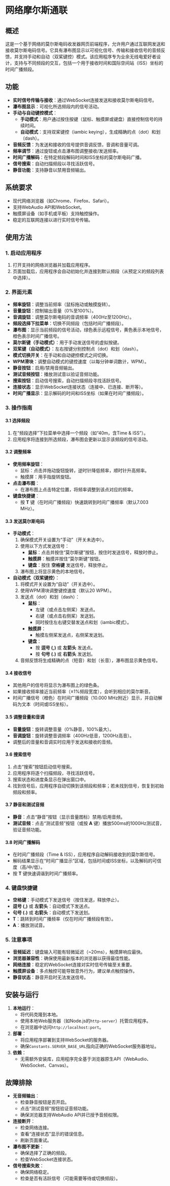 # 网络摩尔斯通联

## 概述
这是一个基于网络的莫尔斯电码收发器网页前端程序，允许用户通过互联网发送和接收莫尔斯电码信号。它具有瀑布图显示以可视化信号、传输和接收信号的音频反馈，并支持手动和自动（双桨键控）模式。该应用程序专为业余无线电爱好者设计，支持与不同频段的交互，包括一个用于接收时间和国际空间站（ISS）坐标的时间广播频段。

## 功能
- **实时信号传输与接收**：通过WebSocket连接发送和接收莫尔斯电码信号。
- **瀑布图显示**：可视化所选频段内的信号活动。
- **手动与自动键控模式**：
  - **手动模式**：用户通过按住按键（鼠标、触摸屏或键盘）直接控制信号的持续时间。
  - **自动模式**：支持双桨键控（iambic keying），生成精确的点（dot）和划（dash）。
- **音频反馈**：为发送和接收的信号提供音调反馈，音调和音量可调。
- **频率调节**：通过旋钮或点击瀑布图调整接收/发送频率。
- **时间广播解码**：在特定频段解码时间和ISS坐标的莫尔斯电码广播。
- **信号搜索**：自动扫描频段以寻找活跃信号。
- **静音功能**：支持静音以禁用音频输出。

## 系统要求
- 现代网络浏览器（如Chrome、Firefox、Safari）。
- 支持WebAudio API和WebSocket。
- 触摸屏设备（如手机或平板）支持触控操作。
- 稳定的互联网连接以进行实时信号传输。

## 使用方法

### 1. 启动应用程序
1. 打开支持的网络浏览器并加载应用程序。
2. 页面加载后，应用程序会自动初始化并连接到默认频段（从预定义的频段列表中选择）。

### 2. 界面元素
- **频率旋钮**：调整当前频率（鼠标拖动或触摸旋转）。
- **音量旋钮**：控制输出音量（0%至100%）。
- **音调旋钮**：调整莫尔斯电码的音调频率（400Hz至1200Hz）。
- **频段选择下拉菜单**：切换不同频段（包括时间广播频段）。
- **瀑布图**：显示当前频段的信号活动，绿色表示远程信号，黄色表示本地信号，橙色表示时间广播信号。
- **莫尔斯键（手动模式）**：用于手动发送信号的虚拟按键。
- **双桨键（自动模式）**：左右按键分别控制点（dot）和划（dash）。
- **模式切换开关**：在手动和自动键控模式之间切换。
- **WPM滑块**：调整自动模式的键控速度（以每分钟单词数计，WPM）。
- **静音按钮**：启用/禁用音频输出。
- **测试音频按钮**：播放测试音以验证音频功能。
- **搜索按钮**：启动信号搜索，自动扫描频段寻找活跃信号。
- **连接状态**：显示WebSocket连接状态（连接中、已连接、断开等）。
- **时间广播显示**：显示解码的时间和ISS坐标（如果在时间广播频段）。

### 3. 操作指南

#### 3.1 选择频段
1. 在“频段选择”下拉菜单中选择一个频段（如“40m，含Time & ISS”）。
2. 应用程序将连接到所选频段，瀑布图会更新以显示该频段的信号活动。

#### 3.2 调整频率
- **使用频率旋钮**：
  - 鼠标：点击并拖动旋钮旋转，逆时针降低频率，顺时针升高频率。
  - 触摸屏：用手指旋转旋钮。
- **点击瀑布图**：
  - 在瀑布图上点击特定位置，将频率调整到该点对应的频率。
- **键盘快捷键**：
  - 按 **T** 键（在时间广播频段）快速跳转到时间广播频率（默认7.003 MHz）。

#### 3.3 发送莫尔斯电码
- **手动模式**：
  1. 确保模式开关设置为“手动”（开关未选中）。
  2. 使用以下方式发送信号：
     - **鼠标**：点击并按住“莫尔斯键”按钮，按住时发送信号，释放时停止。
     - **触摸屏**：触摸并按住“莫尔斯键”按钮。
     - **键盘**：按住 **空格键** 发送信号，释放停止。
  3. 瀑布图上将显示黄色的本地信号。
- **自动模式（双桨键控）**：
  1. 将模式开关设置为“自动”（开关选中）。
  2. 使用WPM滑块调整键控速度（默认20 WPM）。
  3. 发送点（dot）和划（dash）：
     - **鼠标**：
       - 左键（或点击左侧桨）发送点。
       - 右键（或点击右侧桨）发送划。
       - 同时按住左右键交替发送点和划（iambic模式）。
     - **触摸屏**：
       - 触摸左侧桨发送点，右侧桨发送划。
     - **键盘**：
       - 按 **逗号 (,)** 或 **左箭头** 发送点。
       - 按 **句号 (.)** 或 **右箭头** 发送划。
  4. 音频反馈将生成精确的点（短音）和划（长音），瀑布图显示黄色信号。

#### 3.4 接收信号
- 其他用户的信号将显示为瀑布图上的绿色条。
- 如果接收频率接近当前频率（±1%频段宽度），会听到相应的莫尔斯音。
- 时间广播信号（橙色）在时间广播频段（10.000 MHz附近）显示，并自动解码为文本（时间或ISS坐标）。

#### 3.5 调整音量和音调
- **音量旋钮**：旋转调整音量（0%静音，100%最大）。
- **音调旋钮**：旋转调整音调频率（400Hz低音，1200Hz高音）。
- 调整后的音量和音调实时应用于发送和接收的音频。

#### 3.6 搜索信号
1. 点击“搜索”按钮启动信号搜索。
2. 应用程序将逐个扫描频段，寻找活跃信号。
3. 搜索状态和进度条显示在弹出窗口中。
4. 找到信号后，应用程序自动切换到该频段和频率；若未找到信号，恢复到初始频段和频率。

#### 3.7 静音和测试音频
- **静音**：点击“静音”按钮（显示音量图标）禁用/启用音频。
- **测试音频**：点击“测试音频”按钮（或按 **A** 键）播放500ms的1000Hz测试音，验证音频功能。

#### 3.8 时间广播解码
- 在时间广播频段（Time & ISS），应用程序自动解码接收到的莫尔斯信号。
- 解码结果显示在“时间广播显示”区域，包括时间或ISS坐标，以及解码的可信度（高/中/低）。
- 按 **T** 键快速调谐到时间广播频率。

### 4. 键盘快捷键
- **空格键**：手动模式下发送信号（按住发送，释放停止）。
- **逗号 (,)** 或 **左箭头**：自动模式下发送点。
- **句号 (.)** 或 **右箭头**：自动模式下发送划。
- **T**：跳转到时间广播频率（仅在时间广播频段有效）。
- **A**：播放测试音。

### 5. 注意事项
- **音频延迟**：键盘输入可能有轻微延迟（~20ms），触摸屏响应最快。
- **浏览器兼容性**：确保使用最新版本的浏览器以获得最佳性能。
- **网络连接**：稳定的WebSocket连接对实时信号传输至关重要。
- **触摸屏设备**：多点触控可能导致意外行为，建议单点触控操作。
- **静音状态**：静音开启时无法发送信号。

## 安装与运行
1. **本地运行**：
   - 将代码克隆到本地。
   - 使用本地Web服务器（如Node.js的`http-server`）托管应用程序。
   - 在浏览器中访问`http://localhost:port`。
2. **部署**：
   - 将应用程序部署到支持WebSocket的服务器。
   - 确保`Constants.SERVER_BASE_URL`指向正确的WebSocket服务器地址。
3. **依赖**：
   - 无需额外安装库，应用程序完全基于浏览器原生API（WebAudio、WebSocket、Canvas）。

## 故障排除
- **无音频输出**：
  - 检查静音按钮是否开启。
  - 点击“测试音频”按钮验证音频功能。
  - 确保浏览器支持WebAudio API并已授予音频权限。
- **连接断开**：
  - 检查网络连接。
  - 查看“连接状态”显示的错误信息。
  - 刷新页面重试。
- **瀑布图不更新**：
  - 确保选择了正确的频段。
  - 检查WebSocket连接状态。
- **信号搜索失败**：
  - 确保网络稳定。
  - 检查是否有活跃信号（可能需要等待或切换频段）。
